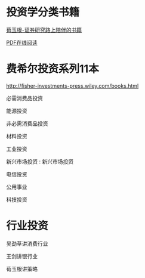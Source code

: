 # 投资学分类书籍

[荀玉根-证券研究路上陪伴的书籍](materials/证券研究路上陪伴的书籍.pdf)

[PDF在线阅读](materials/invest-classify.pdf)

# 费希尔投资系列11本

http://fisher-investments-press.wiley.com/books.html

必需消费品投资

能源投资

非必需消费品投资

材料投资

工业投资

新兴市场投资 : 新兴市场投资

电信投资

公用事业

科技投资


# 行业投资

吴劲草讲消费行业

王剑讲银行业

荀玉根讲策略

